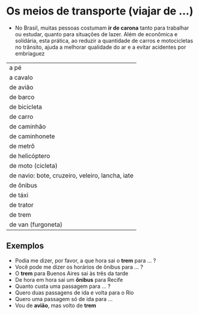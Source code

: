 # Os meios de transporte (viajar de ...)

* No Brasil, muitas pessoas costumam **ir de carona** tanto para trabalhar ou estudar, quanto para situações de lazer. Além de econômica e solidária, esta prática, ao reduzir a quantidade de carros e motocicletas no trânsito, ajuda a melhorar qualidade do ar e a evitar acidentes por embriaguez

||
| -- |
| a pé |
| a cavalo |
| de avião |
| de barco |
| de bicicleta |
| de carro |
| de caminhão |
| de caminhonete |
| de metrô |
| de helicóptero |
| de moto (cicleta) |
| de navio: bote, cruzeiro, veleiro, lancha, iate |
| de ônibus |
| de táxi |
| de trator |
| de trem |
| de van (furgoneta) |

## Exemplos

* Podia me dizer, por favor, a que hora sai o **trem** para ... ?
* Você pode me dizer os horários de ônibus para ... ?
* O **trem** para Buenos Aires sai às três da tarde
* De hora em hora sai um **ônibus** para Recife
* Quanto custa uma passagem para ... ?
* Quero duas passagens de ida e volta para o Rio
* Quero uma passagem só de ida para ...
* Vou de **avião**, mas volto de **trem**
